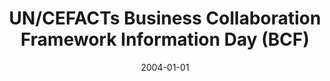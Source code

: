---
abstract: ''
authors:
- Birgit Hofreiter
- Christian Huemer
date: '2004-01-01'
featured: false
publication_types:
- '2'
publishDate: '2004-01-01'
title: UN/CEFACTs Business Collaboration Framework Information Day (BCF)
url_pdf: ''
---